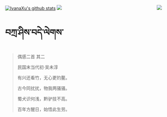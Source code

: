 [![IvanaXu's github stats](https://github-readme-stats.vercel.app/api?username=IvanaXu&show_icons=true&theme=vue-dark)](https://github.com/anuraghazra/github-readme-stats)
<img align="right" src="https://github-readme-stats.vercel.app/api/top-langs/?username=IvanaXu&langs_count=7&theme=graywhite" />
<img src="https://github-readme-stats.vercel.app/api/wakatime?username=IvanaXu&layout=compact&langs_count=6&theme=vue-dark&&custom_title=Programming Times(Jul 29 2021-)" />
# བཀྲ་ཤིས་བདེ་ལེགས་
> 偶感二首 其二
>
> 民国末当代初·吴未淳
>
> 有兴还看竹，无心更钓鳌。
> 
> 古今同扰扰，物我两骚骚。
> 
> 蜀犬识何浅，黔驴技不高。
> 
> 百年方醒日，始悟此生劳。